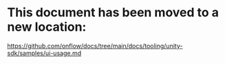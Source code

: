 # This document has been moved to a new location:

https://github.com/onflow/docs/tree/main/docs/tooling/unity-sdk/samples/ui-usage.md
